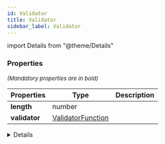 ```yaml
---
id: Validator
title: Validator
sidebar_label: Validator
---
```


import Details from "@theme/Details"




### Properties

<font size="2"><i>(Mandatory properties are in bold)</i></font>

| Properties | Type | Description |
| --------- | ---- | ----------- |
| **length** | number |  |
| **validator** | [ValidatorFunction](/framework-api/types/ValidatorFunction.md) |  |


<Details summary={<summary><b>Additional properties for advanced use cases</b></summary>}><div>

| Properties | Type | Description |
| --------- | ---- | ----------- |
| async | boolean |  |
| disabled | boolean |  |


</div></Details>